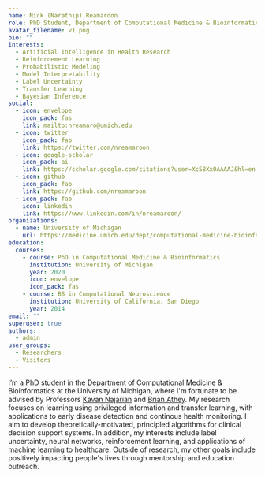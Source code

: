 ```yaml
---
name: Nick (Narathip) Reamaroon
role: PhD Student, Department of Computational Medicine & Bioinformatics
avatar_filename: v1.png
bio: ""
interests:
  - Artificial Intelligence in Health Research
  - Reinforcement Learning
  - Probabilistic Modeling
  - Model Interpretability
  - Label Uncertainty
  - Transfer Learning
  - Bayesian Inference
social:
  - icon: envelope
    icon_pack: fas
    link: mailto:nreamaro@umich.edu
  - icon: twitter
    icon_pack: fab
    link: https://twitter.com/nreamaroon
  - icon: google-scholar
    icon_pack: ai
    link: https://scholar.google.com/citations?user=Xc58Xx0AAAAJ&hl=en
  - icon: github
    icon_pack: fab
    link: https://github.com/nreamaroon
  - icon_pack: fab
    icon: linkedin
    link: https://www.linkedin.com/in/nreamaroon/
organizations:
  - name: University of Michigan
    url: https://medicine.umich.edu/dept/computational-medicine-bioinformatics
education:
  courses:
    - course: PhD in Computational Medicine & Bioinformatics
      institution: University of Michigan
      year: 2020
      icon: envelope
      icon_pack: fas
    - course: BS in Computational Neuroscience
      institution: University of California, San Diego
      year: 2014
email: ""
superuser: true
authors:
  - admin
user_groups:
  - Researchers
  - Visitors
---
```

I’m a PhD student in the Department of Computational Medicine & Bioinformatics at the University of Michigan, where I'm fortunate to be advised by Professors [Kavan Najarian](https://medicine.umich.edu/dept/dcmb/kayvan-najarian-phd) and [Brian Athey](https://medicine.umich.edu/dept/dcmb/brian-d-athey-phd). My research focuses on learning using privileged information and transfer learning, with applications to early disease detection and continous health monitoring. I aim to develop theoretically-motivated, principled algorithms for clinical decision support systems. In addition, my interests include label uncertainty, neural networks, reinforcement learning, and applications of machine learning to healthcare. Outside of research, my other goals include positively impacting people's lives through mentorship and education outreach. 